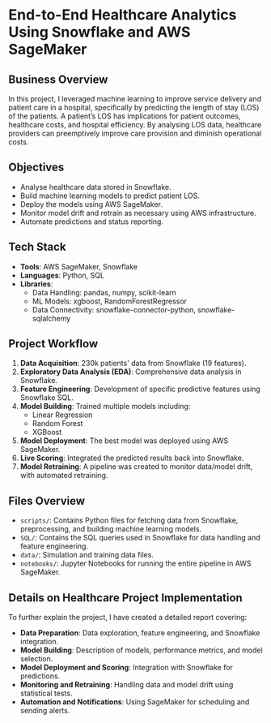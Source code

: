 
# End-to-End Healthcare Analytics Using Snowflake and AWS SageMaker

## Business Overview
In this project, I leveraged machine learning to improve service delivery and patient care in a hospital, specifically by predicting the length of stay (LOS) of the patients. A patient’s LOS has implications for patient outcomes, healthcare costs, and hospital efficiency. By analysing LOS data, healthcare providers can preemptively improve care provision and diminish operational costs.

## Objectives
- Analyse healthcare data stored in Snowflake.
- Build machine learning models to predict patient LOS.
- Deploy the models using AWS SageMaker.
- Monitor model drift and retrain as necessary using AWS infrastructure.
- Automate predictions and status reporting.

## Tech Stack
- **Tools**: AWS SageMaker, Snowflake
- **Languages**: Python, SQL
- **Libraries**:
  - Data Handling: pandas, numpy, scikit-learn
  - ML Models: xgboost, RandomForestRegressor
  - Data Connectivity: snowflake-connector-python, snowflake-sqlalchemy

## Project Workflow
1. **Data Acquisition**: 230k patients' data from Snowflake (19 features).
2. **Exploratory Data Analysis (EDA)**: Comprehensive data analysis in Snowflake.
3. **Feature Engineering**: Development of specific predictive features using Snowflake SQL.
4. **Model Building**: Trained multiple models including:
    - Linear Regression
    - Random Forest
    - XGBoost
5. **Model Deployment**: The best model was deployed using AWS SageMaker.
6. **Live Scoring**: Integrated the predicted results back into Snowflake.
7. **Model Retraining**: A pipeline was created to monitor data/model drift, with automated retraining.

## Files Overview
- `scripts/`: Contains Python files for fetching data from Snowflake, preprocessing, and building machine learning models.
- `SQL/`: Contains the SQL queries used in Snowflake for data handling and feature engineering.
- `data/`: Simulation and training data files.
- `notebooks/`: Jupyter Notebooks for running the entire pipeline in AWS SageMaker.

## Details on Healthcare Project Implementation
To further explain the project, I have created a detailed report covering:
- **Data Preparation**: Data exploration, feature engineering, and Snowflake integration.
- **Model Building**: Description of models, performance metrics, and model selection.
- **Model Deployment and Scoring**: Integration with Snowflake for predictions.
- **Monitoring and Retraining**: Handling data and model drift using statistical tests.
- **Automation and Notifications**: Using SageMaker for scheduling and sending alerts.
